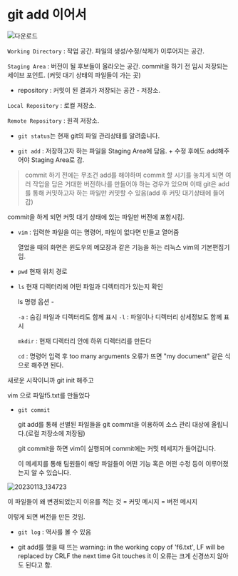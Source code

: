 # git add 이어서





![다운로드](https://user-images.githubusercontent.com/122002745/212233588-7903792a-8b6f-4236-8a2c-382feeccff69.png)


`Working Directory` : 작업 공간. 파일의 생성/수정/삭제가 이루어지는 공간.


`Staging Area` : 버전이 될 후보들이 올라오는 공간. commit을 하기 전 임시 저장되는 세이브 포인트.
(커밋 대기 상태의 파일들이 가는 곳)



* repository : 커밋이 된 결과가 저장되는 공간 - 저장소.

`Local Repository` : 로컬 저장소. 


`Remote Repository` : 원격 저장소.



* `git status`는 현재 git의 파일 관리상태를 알려줍니다.


* `git add` : 저장하고자 하는 파일을 Staging Area에 담음. + 수정 후에도 add해주어야 Staging Area로 감.


> commit 하기 전에는 무조건 add를 해야하며 commit 할 시기를 놓치게 되면 여러 작업을 담은 
거대한 버전하나를 만들어야 하는 경우가 있으며 
이때 git은 add를 통해 커밋하고자 하는 파일만 커밋할 수 있음(add 후 커밋 대기상태에 들어감)

commit을 하게 되면 커밋 대기 상태에 있는 파일만 버전에 포함시킴.

* `vim` : 입력한 파일을 여는 명령어, 파일이 없다면 만들고 열어줌

   열었을 때의 화면은 윈도우의 메모장과 같은 기능을 하는 리눅스 vim의 기본편집기 임.

* `pwd` 현재 위치 경로

* `ls` 현재 디렉터리에 어떤 파일과 디렉터리가 있는지 확인

   ls 명령 옵션 - 
   
   `-a` : 숨김 파일과 디렉터리도 함께 표시
   `-l` : 파일이나 디렉터리 상세정보도 함께 표시
   
   `mkdir` : 현재 디렉터리 안에 하위 디렉터리를 만든다
   
   `cd` : 명령어 입력 후 too many arguments 오류가 뜨면 "my document" 같은 식으로 해주면 된다.
   
   
새로운 시작이니까 git init 해주고

vim 으로 파일f5.txt를 만들었다

* `git commit`

  git add를 통해 선별된 파일들을 git commit을 이용하여 소스 관리 대상에 올립니다.(로컬 저장소에 저장됨)

  git commit을 하면 vim이 실행되며 commit에는 커밋 메세지가 들어갑니다. 

  이 메세지를 통해 팀원들이 해당 파일들이 어떤 기능 혹은 어떤 수정 등이 이루어졌는지 알 수 있습니다. 



![20230113_134723](https://user-images.githubusercontent.com/122002745/212239758-72418be0-7ec5-421d-9e05-2be86b61685e.png)




이 파일들이 왜 변경되었는지 이유를 적는 것 = 커밋 메시지 = 버전 메시지



이렇게 되면 버전을 만든 것임.

* `git log` : 역사를 볼 수 있음

* git add를 했을 때 뜨는 warning: in the working copy of 'f6.txt', LF will be replaced by CRLF the next time Git touches it
이 오류는 크게 신경쓰지 않아도 된다고 함.

